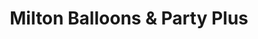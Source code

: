 ---
title: "Milton Balloons & Party Plus"
url: /milton/milton-balloons-und-party-plus/
shop: Partyzubehör
---